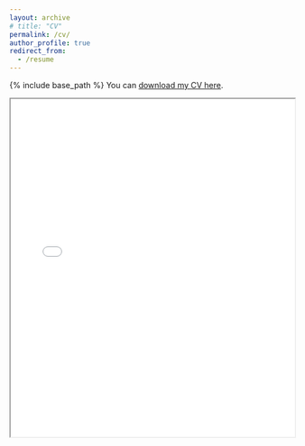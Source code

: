 ```yaml
---
layout: archive
# title: "CV"
permalink: /cv/
author_profile: true
redirect_from:
  - /resume
---
```


{% include base_path %}
You can [download my CV here](http://elizadawson.github.io/files/Dawson_CV.pdf).

<iframe src="{{ site.baseurl }}/files/edawson_cv.pdf" width="100%" height="600px"></iframe>


<!-- <embed src="{{ site.baseurl }}/files/edawson_cv.pdf" width="600" height="700" type='application/pdf'>  -->

